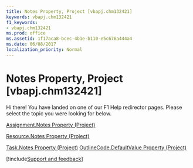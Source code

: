 ```yaml
---
title: Notes Property, Project [vbapj.chm132421]
keywords: vbapj.chm132421
f1_keywords:
- vbapj.chm132421
ms.prod: office
ms.assetid: 1f17aca8-bcec-4b1e-b110-e5c676a444a4
ms.date: 06/08/2017
localization_priority: Normal
---
```



# Notes Property, Project [vbapj.chm132421]

Hi there! You have landed on one of our F1 Help redirector pages. Please select the topic you were looking for below.

[Assignment.Notes Property (Project)](http://msdn.microsoft.com/library/91915e62-bd93-3671-a232-05cb99836428%28Office.15%29.aspx)

[Resource.Notes Property (Project)](http://msdn.microsoft.com/library/63916a17-8ac0-e921-a29f-4d315c6cbc79%28Office.15%29.aspx)

[Task.Notes Property (Project)](http://msdn.microsoft.com/library/65eecb2e-9116-2b00-8fb1-6df471a88f1d%28Office.15%29.aspx)
[OutlineCode.DefaultValue Property (Project)](http://msdn.microsoft.com/library/8b62d945-d98c-923c-2829-e50e51cd45b6%28Office.15%29.aspx)

[!include[Support and feedback](~/includes/feedback-boilerplate.md)]